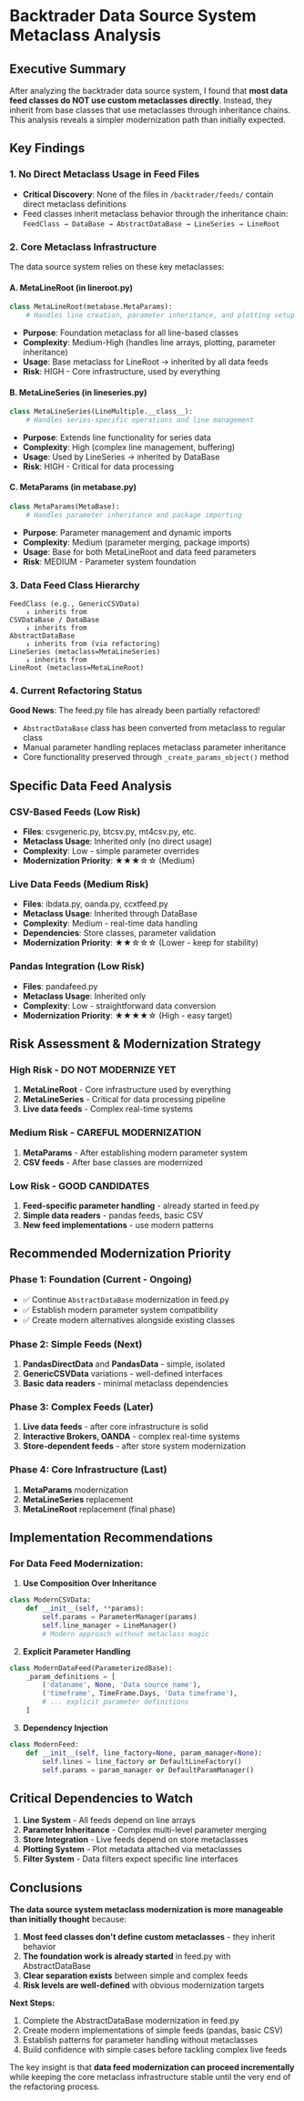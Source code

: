 # Backtrader Data Source System Metaclass Analysis

## Executive Summary

After analyzing the backtrader data source system, I found that **most data feed classes do NOT use custom metaclasses directly**. Instead, they inherit from base classes that use metaclasses through inheritance chains. This analysis reveals a simpler modernization path than initially expected.

## Key Findings

### 1. **No Direct Metaclass Usage in Feed Files**
- **Critical Discovery**: None of the files in `/backtrader/feeds/` contain direct metaclass definitions
- Feed classes inherit metaclass behavior through the inheritance chain: `FeedClass → DataBase → AbstractDataBase → LineSeries → LineRoot`

### 2. **Core Metaclass Infrastructure** 
The data source system relies on these key metaclasses:

#### A. **MetaLineRoot** (in lineroot.py)
```python
class MetaLineRoot(metabase.MetaParams):
    # Handles line creation, parameter inheritance, and plotting setup
```
- **Purpose**: Foundation metaclass for all line-based classes
- **Complexity**: Medium-High (handles line arrays, plotting, parameter inheritance)
- **Usage**: Base metaclass for LineRoot → inherited by all data feeds
- **Risk**: HIGH - Core infrastructure, used by everything

#### B. **MetaLineSeries** (in lineseries.py) 
```python
class MetaLineSeries(LineMultiple.__class__):
    # Handles series-specific operations and line management
```
- **Purpose**: Extends line functionality for series data
- **Complexity**: High (complex line management, buffering)
- **Usage**: Used by LineSeries → inherited by DataBase
- **Risk**: HIGH - Critical for data processing

#### C. **MetaParams** (in metabase.py)
```python
class MetaParams(MetaBase):
    # Handles parameter inheritance and package importing
```
- **Purpose**: Parameter management and dynamic imports
- **Complexity**: Medium (parameter merging, package imports)
- **Usage**: Base for both MetaLineRoot and data feed parameters
- **Risk**: MEDIUM - Parameter system foundation

### 3. **Data Feed Class Hierarchy**
```
FeedClass (e.g., GenericCSVData)
    ↓ inherits from
CSVDataBase / DataBase  
    ↓ inherits from
AbstractDataBase
    ↓ inherits from (via refactoring)
LineSeries (metaclass=MetaLineSeries)
    ↓ inherits from
LineRoot (metaclass=MetaLineRoot)
```

### 4. **Current Refactoring Status**
**Good News**: The feed.py file has already been partially refactored!
- `AbstractDataBase` class has been converted from metaclass to regular class
- Manual parameter handling replaces metaclass parameter inheritance
- Core functionality preserved through `_create_params_object()` method

## Specific Data Feed Analysis

### **CSV-Based Feeds** (Low Risk)
- **Files**: csvgeneric.py, btcsv.py, mt4csv.py, etc.
- **Metaclass Usage**: Inherited only (no direct usage)
- **Complexity**: Low - simple parameter overrides
- **Modernization Priority**: ★★★☆☆ (Medium)

### **Live Data Feeds** (Medium Risk)
- **Files**: ibdata.py, oanda.py, ccxtfeed.py
- **Metaclass Usage**: Inherited through DataBase
- **Complexity**: Medium - real-time data handling
- **Dependencies**: Store classes, parameter validation
- **Modernization Priority**: ★★☆☆☆ (Lower - keep for stability)

### **Pandas Integration** (Low Risk)
- **Files**: pandafeed.py
- **Metaclass Usage**: Inherited only
- **Complexity**: Low - straightforward data conversion
- **Modernization Priority**: ★★★★☆ (High - easy target)

## Risk Assessment & Modernization Strategy

### **High Risk - DO NOT MODERNIZE YET**
1. **MetaLineRoot** - Core infrastructure used by everything
2. **MetaLineSeries** - Critical for data processing pipeline
3. **Live data feeds** - Complex real-time systems

### **Medium Risk - CAREFUL MODERNIZATION**
1. **MetaParams** - After establishing modern parameter system
2. **CSV feeds** - After base classes are modernized

### **Low Risk - GOOD CANDIDATES**
1. **Feed-specific parameter handling** - already started in feed.py
2. **Simple data readers** - pandas feeds, basic CSV
3. **New feed implementations** - use modern patterns

## Recommended Modernization Priority

### **Phase 1: Foundation (Current - Ongoing)**
- ✅ Continue `AbstractDataBase` modernization in feed.py
- ✅ Establish modern parameter system compatibility
- ✅ Create modern alternatives alongside existing classes

### **Phase 2: Simple Feeds (Next)**
1. **PandasDirectData** and **PandasData** - simple, isolated
2. **GenericCSVData** variations - well-defined interfaces
3. **Basic data readers** - minimal metaclass dependencies

### **Phase 3: Complex Feeds (Later)**
1. **Live data feeds** - after core infrastructure is solid
2. **Interactive Brokers, OANDA** - complex real-time systems
3. **Store-dependent feeds** - after store system modernization

### **Phase 4: Core Infrastructure (Last)**
1. **MetaParams** modernization
2. **MetaLineSeries** replacement
3. **MetaLineRoot** replacement (final phase)

## Implementation Recommendations

### **For Data Feed Modernization:**

1. **Use Composition Over Inheritance**
```python
class ModernCSVData:
    def __init__(self, **params):
        self.params = ParameterManager(params)
        self.line_manager = LineManager()
        # Modern approach without metaclass magic
```

2. **Explicit Parameter Handling**
```python
class ModernDataFeed(ParameterizedBase):
    _param_definitions = [
        ('dataname', None, 'Data source name'),
        ('timeframe', TimeFrame.Days, 'Data timeframe'),
        # ... explicit parameter definitions
    ]
```

3. **Dependency Injection**
```python
class ModernFeed:
    def __init__(self, line_factory=None, param_manager=None):
        self.lines = line_factory or DefaultLineFactory()
        self.params = param_manager or DefaultParamManager()
```

## Critical Dependencies to Watch

1. **Line System** - All feeds depend on line arrays
2. **Parameter Inheritance** - Complex multi-level parameter merging
3. **Store Integration** - Live feeds depend on store metaclasses
4. **Plotting System** - Plot metadata attached via metaclasses
5. **Filter System** - Data filters expect specific line interfaces

## Conclusions

**The data source system metaclass modernization is more manageable than initially thought** because:

1. **Most feed classes don't define custom metaclasses** - they inherit behavior
2. **The foundation work is already started** in feed.py with AbstractDataBase
3. **Clear separation exists** between simple and complex feeds
4. **Risk levels are well-defined** with obvious modernization targets

**Next Steps:**
1. Complete the AbstractDataBase modernization in feed.py
2. Create modern implementations of simple feeds (pandas, basic CSV)
3. Establish patterns for parameter handling without metaclasses
4. Build confidence with simple cases before tackling complex live feeds

The key insight is that **data feed modernization can proceed incrementally** while keeping the core metaclass infrastructure stable until the very end of the refactoring process.